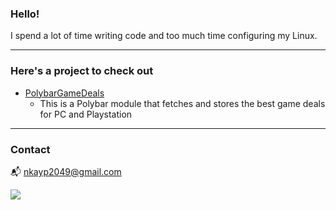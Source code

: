 ### **Hello!**
I spend a lot of time writing code and too much time configuring my Linux.

---

### **Here's a project to check out**

- [PolybarGameDeals](https://github.com/nkayp/PolybarGameDeals)
  - This is a Polybar module that fetches and stores the best game deals for PC and Playstation

---

### **Contact**
📬 nkayp2049@gmail.com

[![](https://img.shields.io/badge/PGP-0xDE3018BADFAAE9EBF2566658A62371076F059659-blue)](https://github.com/nkayp.gpg)
